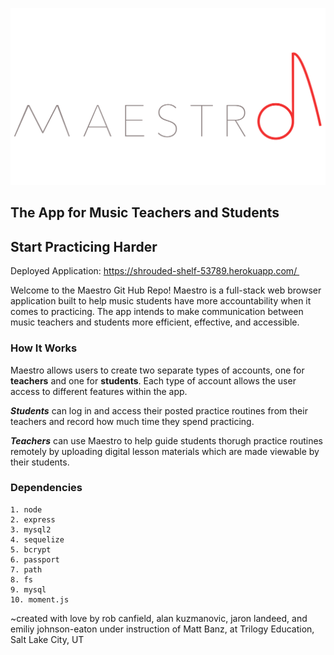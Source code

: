 ![Maestro Logo](public/images/Maestro-logo-emblem.png)

## The App for Music Teachers and Students
## Start Practicing Harder

Deployed Application: https://shrouded-shelf-53789.herokuapp.com/ 

Welcome to the Maestro Git Hub Repo! Maestro is a full-stack web browser application built to help music students have more accountability when it comes to practicing. The app intends to make communication between music teachers and students more efficient, effective, and accessible.

### How It Works
 
Maestro allows users to create two separate types of accounts, one for **teachers** and one for **students**. Each type of account allows the user access to different features within the app. 
 
***Students*** can log in and access their posted practice routines from their teachers and record how much time they spend practicing. 

***Teachers*** can use Maestro to help guide students thorugh practice routines remotely by uploading digital lesson materials which are made viewable by their students.


### Dependencies

    1. node
    2. express
    3. mysql2
    4. sequelize
    5. bcrypt
    6. passport
    7. path
    8. fs
    9. mysql
    10. moment.js


~created with love by rob canfield, alan kuzmanovic, jaron landeed, and emiliy johnson-eaton under instruction of Matt Banz, at Trilogy Education, Salt Lake City, UT